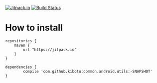 [![Jitpack.io](https://img.shields.io/github/tag/kibotu/common.android.utils.svg?label=JitPack)](https://img.shields.io/github/tag/kibotu/common.android.utils.svg?label=JitPack) [![Build Status](https://travis-ci.org/kibotu/common.android.utils.svg)](https://travis-ci.org/kibotu/common.android.utils)

# How to install
	
	repositories {
	    maven {
	        url "https://jitpack.io"
	    }
	}
		
	dependencies {
            compile 'com.github.kibotu:common.android.utils:-SNAPSHOT'
    }
    
